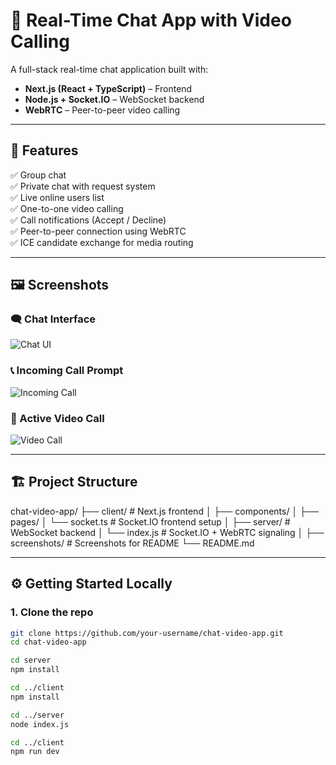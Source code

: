 # 💬 Real-Time Chat App with Video Calling

A full-stack real-time chat application built with:

- **Next.js (React + TypeScript)** – Frontend  
- **Node.js + Socket.IO** – WebSocket backend  
- **WebRTC** – Peer-to-peer video calling  

---

## 🚀 Features

✅ Group chat  
✅ Private chat with request system  
✅ Live online users list  
✅ One-to-one video calling  
✅ Call notifications (Accept / Decline)  
✅ Peer-to-peer connection using WebRTC  
✅ ICE candidate exchange for media routing  

---

## 🖼️ Screenshots

### 🗨️ Chat Interface  
![Chat UI](./screenshots/chat-ui.png)

### 📞 Incoming Call Prompt  
![Incoming Call](./screenshots/incoming-call.png)

### 🔴 Active Video Call  
![Video Call](./screenshots/video-call.png)

---

## 🏗️ Project Structure

chat-video-app/
├── client/ # Next.js frontend
│ ├── components/
│ ├── pages/
│ └── socket.ts # Socket.IO frontend setup
│
├── server/ # WebSocket backend
│ └── index.js # Socket.IO + WebRTC signaling
│
├── screenshots/ # Screenshots for README
└── README.md

---

## ⚙️ Getting Started Locally

### 1. Clone the repo

```bash
git clone https://github.com/your-username/chat-video-app.git
cd chat-video-app

cd server
npm install

cd ../client
npm install

cd ../server
node index.js

cd ../client
npm run dev
